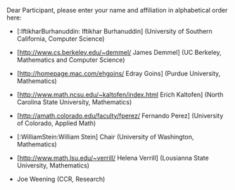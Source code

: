 Dear Participant, please enter your name and affiliation in alphabetical order here:

 * [:IftikharBurhanuddin: Iftikhar Burhanuddin] (University of Southern California, Computer Science)

 * [http://www.cs.berkeley.edu/~demmel/ James Demmel] (UC Berkeley, Mathematics and Computer Science)

 * [http://homepage.mac.com/ehgoins/ Edray Goins] (Purdue University, Mathematics)

 * [http://www.math.ncsu.edu/~kaltofen/index.html Erich Kaltofen] (North Carolina State University, Mathematics)

 * [http://amath.colorado.edu/faculty/fperez/ Fernando Perez] (University of Colorado, Applied Math)

 * [:WilliamStein:William Stein] Chair (University of Washington, Mathematics)

 * [http://www.math.lsu.edu/~verrill/ Helena Verrill] (Lousianna State University, Mathematics)

 * Joe Weening (CCR, Research) 
